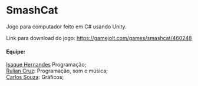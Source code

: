 # SmashCat
Jogo para computador feito em C# usando Unity.

Link para download do jogo: https://gamejolt.com/games/smashcat/460248



#### Equipe:
<a href="https://github.com/isaquedev">Isaque Hernandes</a> Programação;
<br><a href="https://github.com/ruliancruz">Rulian Cruz</a>: Programação, som e música;
<br><a href="https://github.com/Edward-Doragon">Carlos Souza</a>: Gráficos;
